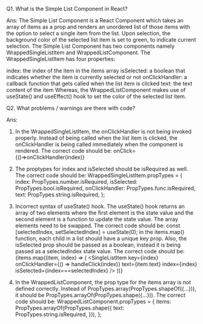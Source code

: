 Q1. What is the Simple List Component in React?

Ans: The Simple List Component is a React Component which takes an array of items as a prop and renders an unordered list of those items with the option to select a single item from the list.
Upon selection, the background color of the selected list item is set to green, to indicate current selection. The Simple List Component has two components namely  WrappedSingleListItem and WrappedListComponent.
The WrappedSingleListItem has four properties:

index: the index of the item in the items array
isSelected: a boolean that indicates whether the item is currently selected or not
onClickHandler: a callback function that gets called when the list item is clicked
text: the text content of the item
Whereas, the WrappedListComponent makes use of useState() and useEffect() hook to set the color of the selected list item.

Q2. What problems / warnings are there with code?

Ans:
1. In the WrappedSingleListItem, the onClickHandler is not being invoked properly. Instead of being called when the list item is clicked, the onClickHandler is being called immediately when the component is rendered. The correct code should be:
onClick={()=>onClickHandler(index)}

2. The proptypes for index and isSelected should be isRequired as well. The correct code should be:
WrappedSingleListItem.propTypes = {
  index: PropTypes.number.isRequired,
  isSelected: PropTypes.bool.isRequired,
  onClickHandler: PropTypes.func.isRequired,
  text: PropTypes.string.isRequired,
};
3. Incorrect syntax of useState() hook. The useState() hook returns an array of two elements where the first element is the state value and the second element is a function to update the state value. The array elements need to be swapped. The correct code should be:
const [selectedIndex, setSelectedIndex] = useState(0);
in the items.map() function, each child in a list should have a unique key prop. Also, the isSelected prop should be passed as a boolean, instead it is being passed as a selectedIndex state value. The correct code should be:
{items.map((item, index) => (
        <SingleListItem
          key={index}
          onClickHandler={() => handleClick(index)}
          text={item.text}
          index={index}
          isSelected={index===selectedIndex}
        />
      ))}
4. In the WrappedListComponent, the prop type for the items array is not defined correctly. Instead of PropTypes.array(PropTypes.shapeOf({...})), it should be PropTypes.arrayOf(PropTypes.shape({...})). The correct code should be:
WrappedListComponent.propTypes = {
  items: PropTypes.arrayOf(PropTypes.shape({
    text: PropTypes.string.isRequired,
  })),
};

